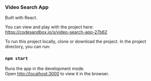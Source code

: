 ### Video Search App

Built with React.

You can view and play with the project here: https://codesandbox.io/s/video-search-app-27b62

To run this project locally, clone or download the project. In the project directory, you can run:

### `npm start`

Runs the app in the development mode.<br>
Open [http://localhost:3000](http://localhost:3000) to view it in the browser.
